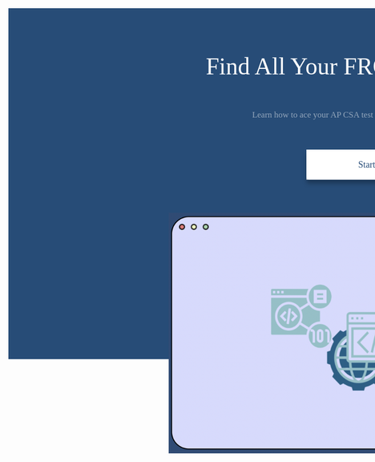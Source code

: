 <head>
    <meta name="viewport" content="width=device-width, initial-scale=1.0">
</head>
<div id='herocenterimage' class='herocenterimage'>
    <div id='background' class='background'>
    </div>
    <div id='browser' class='parent'>
      <img id='group' class='group' src="assets/css/images/browser.png" style="height: 100%; width: 100%; position:relative; left: 40%; top: 70%;" />
    </div>
    <div id='content' class='content'>
      <button id='buttonprimary' class='buttonprimary'>
        <div id='background3' class='background3'>
        </div>
        <div id='text' class='text'>
          Start</div>
      </button>
      <div id='subtitle' class='subtitle'>
        Learn how to ace your AP CSA test with our interactive features!</div>
      <div id='title2' class='title2'>
        Find All Your FRQs In One Place</div>
    </div>
  </div>
  <br>
  <br>

  <style>
    body::-webkit-scrollbar {
        display: none;
    }
    
    /* Hide scrollbar for IE, Edge and Firefox */
    .body {
      -ms-overflow-style: none;  /* IE and Edge */
      scrollbar-width: none;  /* Firefox */
    }
    
    
    /* first part of homepage css*/
    
      .herocenterimage
    {
    background-color:#ffffff;
    height:700px;
    width:1440px;
    padding:0px;
    border-style:hidden;
    outline:none;
    position:absolute;
    }
    .background
    {
    background-color:#274c77;
    height:700px;
    width:1440px;
    }
    #browser
    {
    width:800px;
    height:480px;
    left:0%;
    top: 0%;
    position:absolute;

    margin-top:5%;
    }
    .background2
    {
    background-color:#d6daff;
    height:480px;
    width:800px;
    border-radius:36px;
    border:2px solid #000000;
    top:357px;
    left:320px;
    position:absolute;
    }
    .group
    {
    width:60px;
    height:12px;
    left:336px;
    top:373px;
    position:absolute;
    }
    .button
    {
    background-color:#ea7878;
    height:12px;
    width:12px;
    top:373px;
    left:336px;
    position:absolute;
    border-radius:50%;
    }
    .button2
    {
    background-color:#e9f1bb;
    height:12px;
    width:12px;
    top:373px;
    left:360px;
    position:absolute;
    border-radius:50%;
    }
    .button3
    {
    background-color:#a1d2ac;
    height:12px;
    width:12px;
    top:373px;
    left:384px;
    position:absolute;
    border-radius:50%;
    }
    .content
    {
    width:787px;
    height:224px;
    top:10%;
    left:20%;
    position:absolute;
    }
    .buttonprimary
    {
    background-color:#ffffff;
    height:60px;
    width:240px;
    padding:0px;
    border-style:hidden;
    outline:none;
    top: 212px;
    left:307px;
    position:absolute;
    text-align: center;
    }
    .background3
    {
    background-color:#ffffff;
    height:60px;
    width:240px;
    filter:drop-shadow(0px 8px 4px rgba(0,0,0,0.25));
    border-radius:5px;
    }
    .text
    {
    color:#274c77;
    text-align:center;
    vertical-align:text-middle;
    font-size:18px;
    font-family:Ubuntu;
    left:25px;
    top:20px;
    width:191px;
    height:21px;
    position:absolute;
    line-height:auto;
    border-style:hidden;
    outline:none;
    }
    .subtitle
    {
    color:rgba(255, 255, 255, 0.5);
    text-align:center;
    vertical-align:text-middle;
    font-size:17px;
    font-family:Ubuntu;
    left:167px;
    top:73px;
    width:506px;
    height:51px;
    position:absolute;
    line-height:140.625px;
    border-style:hidden;
    outline:none;
    }
    .title2
    {
    color:#ffffff;
    text-align:center;
    vertical-align:text-middle;
    font-size:48px;
    font-family:Ubuntu;
    left:36px;
    top:18px;
    width:787px;
    height:56px;
    position:absolute;
    line-height:auto;
    border-style:hidden;
    outline:none;
    }
    footer{
      style= position: relative;
      margin-top: 60%;
    }
    </style>

    
